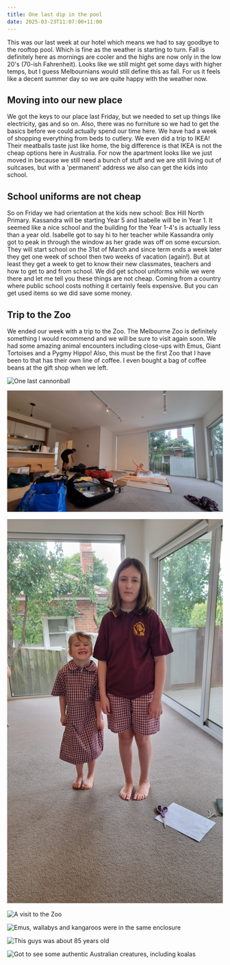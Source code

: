 ```yaml
---
title: One last dip in the pool
date: 2025-03-23T11:07:00+11:00
---
```

This was our last week at our hotel which means we had to say goodbye to the rooftop pool. Which is fine as the weather is starting to turn. Fall is definitely here as mornings are cooler and the highs are now only in the low 20's (70-ish Fahrenheit). Looks like we still might get some days with higher temps, but I guess Melbournians would still define this as fall. For us it feels like a decent summer day so we are quite happy with the weather now.

## Moving into our new place

We got the keys to our place last Friday, but we needed to set up things like electricity, gas and so on. Also, there was no furniture so we had to get the basics before we could actually spend our time here. We have had a week of shopping everything from beds to cutlery. We even did a trip to IKEA! Their meatballs taste just like home, the big difference is that IKEA is not the cheap options here in Australia. For now the apartment looks like we just moved in because we still need a bunch of stuff and we are still living out of suitcases, but with a 'permanent' address we also can get the kids into school.

## School uniforms are not cheap

So on Friday we had orientation at the kids new school: Box Hill North Primary. Kassandra will be starting Year 5 and Isabelle will be in Year 1. It seemed like a nice school and the building for the Year 1-4's is actually less than a year old. Isabelle got to say hi to her teacher while Kassandra only got to peak in through the window as her grade was off on some excursion. They will start school on the 31st of March and since term ends a week later they get one week of school then two weeks of vacation (again!). But at least they get a week to get to know their new classmates, teachers and how to get to and from school. We did get school uniforms while we were there and let me tell you these things are not cheap. Coming from a country where public school costs nothing it certainly feels expensive. But you can get used items so we did save some money.

## Trip to the Zoo

We ended our week with a trip to the Zoo. The Melbourne Zoo is definitely something I would recommend and we will be sure to visit again soon. We had some amazing animal encounters including close-ups with Emus, Giant Tortoises and a Pygmy Hippo! Also, this must be the first Zoo that I have been to that has their own line of coffee. I even bought a bag of coffee beans at the gift shop when we left.

![](pxl_20250317_021416510.jpg "One last cannonball")

![](20250321_115044.jpg "Still living out of suitcases")

![](20250321_135722.jpg "Kassandra does not like her school uniform")

![](pxl_20250322_042623108.jpg "A visit to the Zoo")

![](pxl_20250322_011141966.jpg "Emus, wallabys and kangaroos were in the same enclosure")

![](pxl_20250322_030340615.jpg "This guys was about 85 years old")

![](pxl_20250322_014045182.mp.jpg "Got to see some authentic Australian creatures, including koalas")
